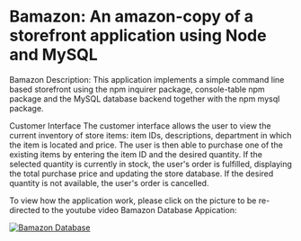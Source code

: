 # Bamazon: An amazon-copy of a storefront application using Node and MySQL

Bamazon Description:
This application implements a simple command line based storefront using the npm inquirer package, console-table npm package and the MySQL database backend together with the npm mysql package.


Customer Interface
The customer interface allows the user to view the current inventory of store items: item IDs, descriptions, department in which the item is located and price. The user is then able to purchase one of the existing items by entering the item ID and the desired quantity. If the selected quantity is currently in stock, the user's order is fulfilled, displaying the total purchase price and updating the store database. If the desired quantity is not available, the user's order is cancelled.

To view how the application work, please click on the picture to be re-directed to the youtube video Bamazon Database Appication:

[![Bamazon Database](http://img.youtube.com/vi/Yl0QHKk_GfE/0.jpg)](http://www.youtube.com/watch?v=Yl0QHKk_GfE "Bamazon Database")
